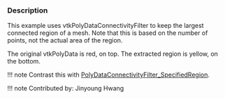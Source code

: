 ### Description

This example uses vtkPolyDataConnectivityFilter to keep the largest connected region of a mesh. Note that this is based on the number of points, not the actual area of the region.

The original vtkPolyData is red, on top. The extracted region is yellow, on the bottom.

!!! note
    Contrast this with [PolyDataConnectivityFilter_SpecifiedRegion](../PolyDataConnectivityFilter_SpecifiedRegion).

!!! note
    Contributed by: Jinyoung Hwang
